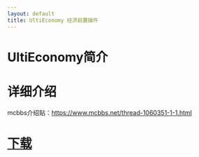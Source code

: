 ```yaml
---
layout: default
title: UltiEconomy 经济前置插件
---
```

# UltiEconomy简介

# 详细介绍
mcbbs介绍贴：<https://www.mcbbs.net/thread-1060351-1-1.html>

# [下载](https://github.com/wisdommen/wisdommen.github.io/tree/master/collections/UltiEconomy)